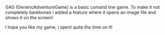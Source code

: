 GAG (GenericAdventureGame)
is a basic comand line game.
To make it not completely barebones 
i added a feature where it opens an 
image file and shows it on the screen!

I hope you like my game, i spent quite the time on it!
